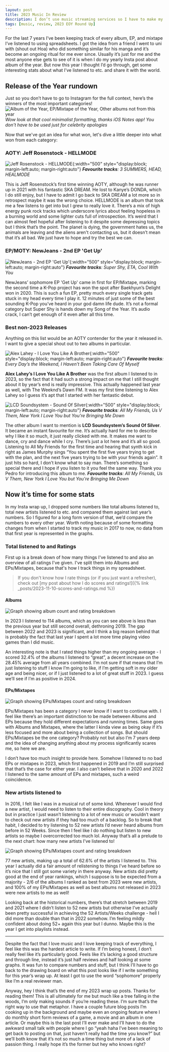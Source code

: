 ```yaml
---
layout: post
title: 2023 Music In Review
description: I don’t use music streaming services so I have to make my own Wrapped
tags: [music, review, 2023 EOY Round Up]
---
```


For the last 7 years I’ve been keeping track of every album, EP, and mixtape I’ve listened to using spreadsheets. I got the idea from a friend I went to uni with (shout out Hoa) who did something similar for his manga and it’s become an ongoing ritual for me ever since. Usually it’s just for me and the most anyone else gets to see of it is when I do my yearly Insta post about album of the year. But now this year I thought I’d go through, get some interesting stats about what I’ve listened to etc. and share it with the world. 

##  Release of the Year rundown
Just so you don’t have to go to Instagram for the full context, here’s the winners of the most important categories!
![Album of the Year, EP/Mixtape of the Year, Other albums not from this year](/public/images/2024-01/aoty/music-roundup.png)
*Wow look at that cool minimalist formatting, thanks iOS Notes app! You don't have to be used just for celebrity apologies*

Now that we've got an idea for what won, let's dive a little deeper into what won from each category:

### **AOTY:** Jeff Rosenstock - HELLMODE
![Jeff Rosenstock - HELLMODE](/public/images/2024-01/aoty/HELLMODE.jpg){:width="500" style="display:block; margin-left:auto; margin-right:auto"}
_**Favourite tracks**: 3 SUMMERS, HEAD, HEALMODE_

This is Jeff Rosenstock’s first time winning AOTY, although he was runner up in 2021 with his fantastic SKA DREAM. He lost to Kanye’s DONDA, which I do still enjoy, but I have to admit I go back to SKA DREAM a lot more so in retrospect maybe it was the wrong choice. HELLMODE is an album that took me a few listens to get into but I grew to really love it.  There’s a mix of high energy punk rock tracks which underscore lyrics about feeling hopeless in a burning world and some lighter cuts full of introspection. It’s weird that I can almost feel hopeful after listening to it despite some depressing topics but I think that’s the point. The planet is dying, the government hates us, the animals are leaving and the aliens aren't contacting us, but it doesn’t mean that it’s all bad. We just have to hope and try the best we can. 

### **EP/MOTY:**  NewJeans - 2nd EP 'Get Up'
![NewJeans - 2nd EP 'Get Up'](/public/images/2024-01/aoty/get-up.jpeg){:width="500" style="display:block; margin-left:auto; margin-right:auto"}
_**Favourite tracks**: Super Shy, ETA, Cool With You_

NewJeans’ sophomore EP 'Get Up' came in first for EP/Mixtape, marking the second time a K-Pop project has won the spot after Baekhyun’s Delight won in 2020. This is such a fun EP, pretty much every single track gets stuck in my head every time I play it. 12 minutes of just some of the best sounding K-Pop you’ve heard in your god damn life dude. It’s not a formal category but Super Shy is hands down my Song of the Year. It’s audio crack, I can’t get enough of it even after all this time. 

### Best non-2023 Releases 
Anything on this list would be an AOTY contender for the year it released in. I want to give a special shout out to two albums in particular.

![Alex Lahey - I Love You Like A Brother](/public/images/2024-01/aoty/alexlahey.jpg){:width="500" style="display:block; margin-left:auto; margin-right:auto"}
_**Favourite tracks**: Every Day’s the Weekend, I Haven’t Been Taking Care Of Myself_

**Alex Lahey’s I Love You Like A Brother** was the first album I listened to in 2023, so the fact that it had such a strong impact on me that I still thought about it by year’s end is really impressive. This actually happened last year as well, with The Weeknd’s Dawn FM.  It was my first time listening to Alex Lahey so I guess it’s apt that I started with her fantastic debut. 

![LCD Soundsystem - Sound Of Silver](/public/images/2024-01/aoty/soundofsilver.png){:width="500" style="display:block; margin-left:auto; margin-right:auto"}
_**Favourite tracks**: All My Friends, Us V Them, New York I Love You but You're Bringing Me Down_

The other album I want to mention is **LCD Soundsystem’s Sound Of Silver**. It became an instant favourite for me. It’s actually hard for me to describe why I like it so much, it just really clicked with me. It makes me want to dance, cry and dance while I cry. There’s just a lot here and it’s all so good. Listening to All My Friends for the first time and hearing that synth kick in right as James Murphy sings “You spent the first five years trying to get with the plan, and the next five years trying to be with your friends again”. It just hits so hard, I don’t know what to say man. There’s something so special there and I hope if you listen to it you feel the same way. Thank you Pedro for introducing this album to me. _**Favourite tracks**: All My Friends, Us V Them, New York I Love You but You're Bringing Me Down_

## Now it’s time for some stats
In my Insta wrap up, I dropped some numbers like total albums listened to, total new artists listened to etc. and compared them against last year’s numbers. So I figured for a long form version of that, we’d compare the numbers to every other year. Worth noting because of some formatting changes from when I started to track my music in 2017 to now, no data from that first year is represented in the graphs.

### Total listened to and Ratings
First up is a break down of how many things I've listened to and also an overview of all ratings I've given. I've split them into Albums and EPs/Mixtapes, because that's how I track things in my spreadsheet.

>If you don't know how I rate things (or if you just want a refresher), check out [my post about how I do scores and ratings!]({% link _posts/2023-11-10-scores-and-ratings.md %})

#### Albums

![Graph showing album count and rating breakdown](/public/images/2024-01/aoty/album-graph.png)


In 2023 I listened to 114 albums, which as you can see above is less than the previous year but still second overall, dethroning 2019. The gap between 2022 and 2023 is significant, and I think a big reason behind that is probably the fact that last year I spent a lot more time playing video games than I did music. 

An interesting note is that I rated things higher than my ongoing average - I scored 32.4% of the albums I listened to “great”, a decent increase on the 28.45%  average from all years combined. I’m not sure if that means that I’m just listening to stuff I know I’m going to like, if I’m getting soft in my older age and being nicer, or if I just listened to a lot of great stuff in 2023. I guess we’ll see if I’m as positive in 2024.

#### EPs/Mixtapes

![Graph showing EPs/Mixtapes count and rating breakdown](/public/images/2024-01/aoty/ep-mixtape-graph.png)

EPs/Mixtapes has been a category I never know if I want to continue with. I feel like there’s an important distinction to be made between Albums and EPs because they hold different expectations and running times. Same goes with Albums and Mixtapes, where the latter I kinda view as being okay if it’s less focused and more about being a collection of songs. But should EPs/Mixtapes be the one category? Probably not but also I’m 7 years deep and the idea of changing anything about my process significantly scares me, so here we are.

I don’t have too much insight to provide here. Somehow I listened to no bad EPs or mixtapes in 2023, which first happened in 2019 and I’m still surprised that that’s the case for either year. I also can’t believe that in 2020 and 2022 I listened to the same amount of EPs and mixtapes, such a weird coincidence. 

### New artists listened to

In 2016, I felt like I was in a musical rut of some kind. Whenever I would find a new artist, I would need to listen to their entire discography. Cool in theory but in practice I just wasn’t listening to a lot of new music or wouldn’t want to check out new artists if they had too much of a backlog. So to break that habit, I decided to try listening to 52 new artists I’d never heard albums from before in 52 Weeks. Since then I feel like I do nothing but listen to new artists so maybe I overcorrected too much lol. Anyway that’s all a prelude to the next chart: how many new artists I’ve listened to!

![Graph showing EPs/Mixtapes count and rating breakdown](/public/images/2024-01/aoty/new-artists-graph.png)

77 new artists, making up a total of 62.6% of the artists I listened to. This year I actually did a fair amount of relistening to things I’ve heard before so it’s nice that I still got some variety in there anyway. New artists did pretty good at the end of year rankings, which I suppose is to be expected from a majority - 2/6 of the albums I ranked as best from 2023 were new artists, and 100% of my EPs/Mixtapes as well as best albums not released in 2023 were new artists to me as well! 

Looking back at the historical numbers, there’s that stretch between 2019 and 2021 where I didn’t listen to 52 new artists but otherwise I’ve actually been pretty successful in achieving the 52 Artists/Weeks challenge - hell I did more than double than that in 2022 somehow. I’m feeling mildly confident about doing 52+ again this year but I dunno. Maybe this is the year I get into playlists instead. 


<hr>

Despite the fact that I love music and I love keeping track of everything, I feel like this was the hardest article to write. If I’m being honest, I don’t really feel like it’s particularly good. Feels like it’s lacking a good structure and through line, instead it’s just half reviews and half looking at some graphs. It was fun to compare numbers and stuff, but I think I’ll have to go back to the drawing board on what this post looks like if I write something for this year’s wrap up. At least I got to use the word “sophomore” properly like I’m a real reviewer man. 

Anyway, hey I think that’s the end of my 2023 wrap up posts. Thanks for reading them! This is all ultimately for me but much like a tree falling in the woods, I’m only making sounds if you’re reading these. I’m sure that’s the right way to use that metaphor. I have a couple future blog posts I’m cooking up in the background and maybe even an ongoing feature where I do monthly short form reviews of a game, a movie and an album in one article. Or maybe this is the last post I’ll ever make and I’ll have to do the awkward small talk with people where I go “yeah haha I’ve been meaning to get back to posting on that, just haven’t really had the time you know?” but we’ll both know that it’s not so much a time thing but more of a lack of passion thing. I really hope it’s the former but hey who knows right? 